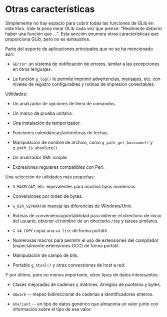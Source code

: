 # Otras características

Simplemente no hay espacio para cubrir todas las funciones de GLib en este
libro. Vale la pena mirar GLib cada vez que piense: "Realmente *debería* haber
una función que ...". Esta sección enumera otras características que proporciona
GLib, pero *no* es exhaustiva.

Parte del soporte de aplicaciones principales que no se ha mencionado aún:

* `GError`: un sistema de notificación de errores, similar a las excepciones en otros lenguajes.

* La función `g_log()` le permite imprimir advertencias, mensajes, etc. con niveles de registro configurables y rutinas de impresión conectables.

Utilidades:

* Un analizador de opciones de línea de comandos.

* Un marco de prueba unitaria.

* Una instalación de temporizador.

* Funciones calendáricas/aritméticas de fechas.

* Manipulación de nombre de archivo, como `g_path_get_basename()` y `g_path_is_absolute()`.

* Un analizador XML simple.

* Expresiones regulares compatibles con Perl.

Una selección de utilidades más pequeñas:

* `G_MAXFLOAT`, etc. equivalentes para muchos tipos numéricos.

* Conversiones por orden de bytes.

* `G_DIR_SEPARATOR` maneja las diferencias de Windows/Unix.

* Rutinas de conveniencia/portabilidad para obtener el directorio de inicio del usuario, obtener el nombre de un directorio `/tmp` y tareas similares.

* `G_VA_COPY` copia una `va_list` de forma portátil.

* Numerosas macros para permitir el uso de extensiones del compilador (especialmente extensiones GCC) de forma portátil.

* Manipulación de campo de bits.

* Portable `g_htonl()` y otras conversiones de host a red.

Y por último, pero no menos importante, otros tipos de datos interesantes:

* Clases mejoradas de cadenas y matrices. Arreglos de punteros y bytes.

* `GQuark` -- mapeo bidireccional de cadenas a identificadores enteros.

* `GVariant` -- un tipo de datos genérico que almacena un valor junto con información sobre el tipo de ese valor.